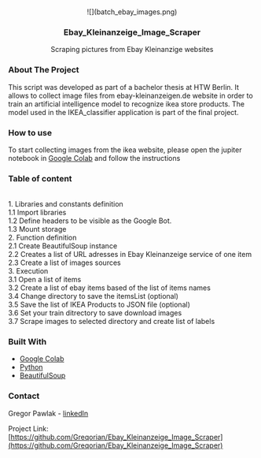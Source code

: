 
<!-- PROJECT LOGO -->
<br />
<p align="center">
![](batch_ebay_images.png)
  <h3 align="center">Ebay_Kleinanzeige_Image_Scraper</h3>

  <p align="center">
    Scraping pictures from Ebay Kleinanzige websites
  </p>
</p>


<!-- ABOUT THE PROJECT -->
### About The Project

This script was developed as part of a bachelor thesis at HTW Berlin.
It allows to collect image files from ebay-kleinanzeigen.de website in order to train an artificial intelligence model to recognize ikea store products. 
The model used in the IKEA_classifier application is part of the final project.

### How to use

To start collecting images from the ikea website, please open the jupiter notebook in [Google Colab](https://colab.research.google.com/drive/1hOcuZJ_1B5fV5EHMvxtlfyTGhy_meC1z?usp=sharing) and follow the instructions

### Table of content
<br/> 1. Libraries and constants definition
<br/> 1.1 Import libraries
<br/> 1.2 Define headers to be visible as the Google Bot.
<br/> 1.3 Mount storage
<br/> 2. Function definition
<br/> 2.1 Create BeautifulSoup instance
<br/> 2.2 Creates a list of URL adresses in Ebay Kleinanzeige service of one item
<br/> 2.3 Create a list of images sources
<br/> 3. Execution
<br/> 3.1 Open a list of items
<br/> 3.2 Create a list of ebay items based of the list of items names
<br/> 3.4 Change directory to save the itemsList (optional)
<br/> 3.5 Save the list of IKEA Products to JSON file (optional)
<br/> 3.6 Set your train ditrectory to save download images 
<br/> 3.7 Scrape images to selected directory and create list of labels

### Built With

* [Google Colab](https://colab.research.google.com/)
* [Python](https://www.python.org/)
* [BeautifulSoup](https://www.crummy.com/software/BeautifulSoup/bs4/doc/#)

<!-- CONTACT -->
### Contact

Gregor Pawlak - [linkedIn](https://www.linkedin.com/in/grzegorz-pawlak/) 

Project Link: [https://github.com/Greqorian/Ebay_Kleinanzeige_Image_Scraper](https://github.com/Greqorian/Ebay_Kleinanzeige_Image_Scraper)
